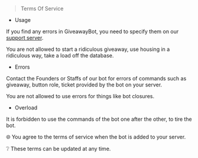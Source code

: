 > Terms Of Service
- Usage

If you find any errors in GiveawayBot, you need to specify them on our [support server](https://giveaways.zozo82897.lol/ ).

You are not allowed to start a ridiculous giveaway, use housing in a ridiculous way, take a load off the database. 

- Errors 

Contact the Founders or Staffs of our bot for errors of commands such as giveaway, button role, ticket provided by the bot on your server.

You are not allowed to use errors for things like bot closures. 

- Overload

It is forbidden to use the commands of the bot one after the other, to tire the bot. 

🌐 You agree to the terms of service when the bot is added to your server.

❔ These terms can be updated at any time. 
